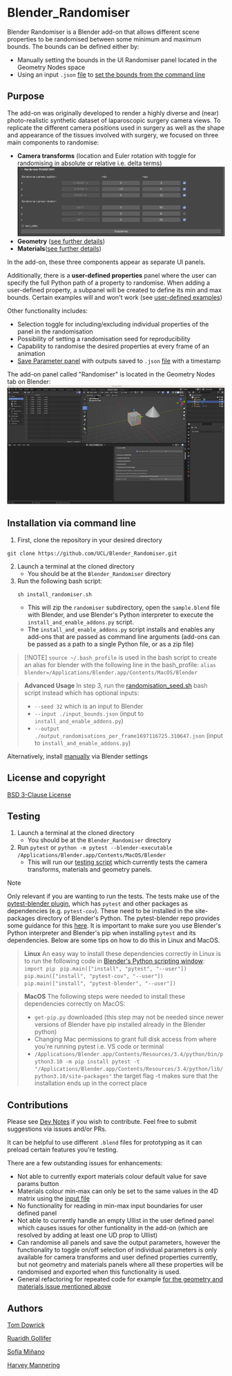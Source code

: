 # Blender_Randomiser


Blender Randomiser is a Blender add-on that allows different scene properties to be randomised between some minimum and maximum bounds. The bounds can be defined either by:
 - Manually setting the bounds in the UI Randomiser panel located in the Geometry Nodes space
 - Using an input `.json` [file](/input_bounds.json) to [set the bounds from the command line](/docs/input_output.md)

## Purpose

The add-on was originally developed to render a highly diverse and (near) photo-realistic synthetic dataset of laparoscopic surgery camera views. To replicate the different camera positions used in surgery as well as the shape and appearance of the tissues involved with surgery, we focused on three main components to randomise:
 - **Camera transforms** (location and Euler rotation with toggle for randomising in absolute or relative i.e. delta terms) ![camera_transforms](/docs/images/Transforms_panel.png)
 - **Geometry** ([see further details](/docs/Materials_geometry_panel.md))
 - **Materials**([see further details](/docs/Materials_geometry_panel.md))

In the add-on, these three components appear as separate UI panels.

 Additionally, there is a **user-defined properties** panel where the user can specify the full Python path of a property to randomise.  When adding a user-defined property, a subpanel will be created to define its min and max bounds. Certain examples will and won't work (see [user-defined examples](/docs/user_defined_panel.md))

  Other functionality includes:
   - Selection toggle for including/excluding individual properties of the panel in the randomisation
   - Possibility of setting a randomisation seed for reproducibility
   - Capability to randomise the desired properties at every frame of an animation
   - [Save Parameter panel](/docs/input_output.md) with outputs saved to `.json` [file](/output_randomisations_per_frame1697116725.310647.json) with a timestamp

   The add-on panel called "Randomiser" is located in the Geometry Nodes tab on Blender:
   ![Addon_location](/docs/images/Addon_location.png)


 ## Installation via command line
1. First, clone the repository in your desired directory
```
git clone https://github.com/UCL/Blender_Randomiser.git
```
2. Launch a terminal at the cloned directory
    - You should be at the `Blender_Randomiser` directory
3. Run the following bash script:
    ```
    sh install_randomiser.sh
    ```
    - This will zip the `randomiser` subdirectory, open the `sample.blend` file with Blender, and use Blender's Python interpreter to execute the `install_and_enable_addons.py` script.
    - The `install_and_enable_addons.py` script installs and enables any add-ons that are passed as command line arguments (add-ons can be passed as a path to a single Python file, or as a zip file)

> [!NOTE] `source ~/.bash_profile` is used in the bash script to create an alias for blender with the following line in the bash_profile:
> `alias blender=/Applications/Blender.app/Contents/MacOS/Blender`

> **Advanced Usage**
>  In step 3, run the [randomisation_seed.sh](/randomisation_seed.sh) bash script instead which has optional inputs:
> - `--seed 32` which is an input to Blender
> - `--input ./input_bounds.json` (input to `install_and_enable_addons.py`)
> - `--output ./output_randomisations_per_frame1697116725.310647.json` (input to `install_and_enable_addons.py`)

Alternatively, install [manually](/docs/Install_addon_manually.md) via Blender settings

 ## License and copyright

 [BSD 3-Clause License](/LICENSE)

 ## Testing

 1. Launch a terminal at the cloned directory
    - You should be at the `Blender_Randomiser` directory
 2. Run `pytest` or `python -m pytest --blender-executable /Applications/Blender.app/Contents/MacOS/Blender`
    - This will run our [testing script](/tests/test_integration/test_installing_and_enabling.py) which currently tests the camera transforms, materials and geometry panels.


> [!NOTE]
>  Only relevant if you are wanting to run the tests.
> The tests make use of the [pytest-blender plugin](https://github.com/mondeja/pytest-blender#pytest-blender), which has `pytest` and other packages as dependencies (e.g. `pytest-cov`). These need to be installed in the site-packages directory of Blender's Python. The pytest-blender repo provides some guidance for this [here](https://github.com/mondeja/pytest-blender#usage). It is important to make sure you use Blender's Python interpreter and Blender's pip when installing `pytest` and its dependencies. Below are some tips on how to do this in Linux and MacOS.

> **Linux**
>  An easy way to install these dependencies correctly in Linux is to run the following code in [Blender's Python scripting window](https://docs.blender.org/api/current/info_quickstart.html):
> `import pip `
`pip.main(["install", "pytest", "--user"])`
`pip.main(["install", "pytest-cov", "--user"])`
`pip.main(["install", "pytest-blender", "--user"])`


> **MacOS**
>  The following steps were needed to install these dependencies correctly on MacOS:
> - `get-pip.py` downloaded (this step may not be needed since newer versions of Blender have pip installed already in the Blender python)
> - Changing Mac permissions to grant full disk access from where you're running pytest i.e. VS code or terminal
> - `/Applications/Blender.app/Contents/Resources/3.4/python/bin/python3.10 -m pip install pytest -t "/Applications/Blender.app/Contents/Resources/3.4/python/lib/python3.10/site-packages"` the target flag -t makes sure that the installation ends up in the correct place

 ## Contributions

 Please see [Dev Notes](./docs/Dev_notes.md) if you wish to contribute. Feel free to submit suggestions via issues and/or PRs.

 It can be helpful to use different `.blend` files for prototyping as it can preload certain features you're testing.

 There are a few outstanding issues for enhancements:
 - Not able to currently export materials colour default value for save params button
 - Materials colour min-max can only be set to the same values in the 4D matrix using the [input file](/input_bounds.json)
 - No functionality for reading in min-max input boundaries for user defined panel
 - Not able to currently handle an empty UIlist in the user defined panel which causes issues for other funtionality in the add-on (which are resolved by adding at least one UD prop to UIlist)
 - Can randomise all panels and save the output parameters, however the functionality to toggle on/off selection of individual parameters is only available for camera transforms and user defined properties currently, but not geometry and materials panels where all these properties will be randomised and exported when this functionality is used.
 - General refactoring for repeated code for example [for the geometry and materials issue mentioned above](/randomiser/utils/list_props_to_randomise.py)


 ## Authors

[Tom Dowrick](https://github.com/tdowrick)

[Ruaridh Gollifer](https://github.com/ruaridhg)

[Sofía Miñano](https://github.com/sfmig)

[Harvey Mannering](https://github.com/harveymannering)
